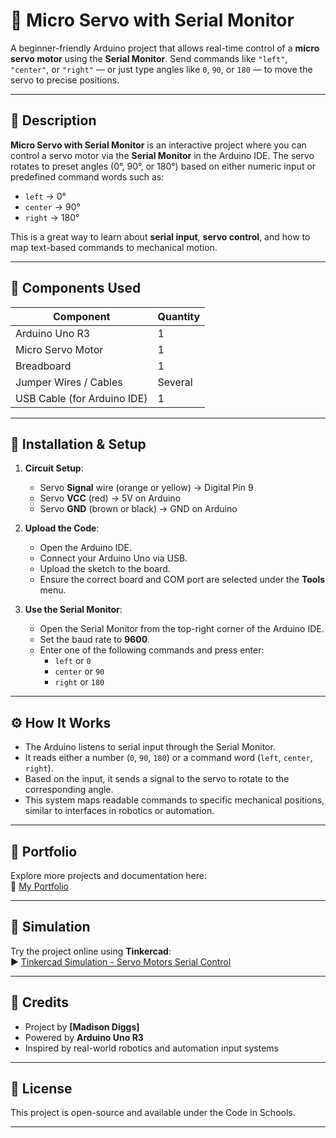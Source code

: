 # 🔄 Micro Servo with Serial Monitor

A beginner-friendly Arduino project that allows real-time control of a **micro servo motor** using the **Serial Monitor**. Send commands like `"left"`, `"center"`, or `"right"` — or just type angles like `0`, `90`, or `180` — to move the servo to precise positions.

---

## 📝 Description

**Micro Servo with Serial Monitor** is an interactive project where you can control a servo motor via the **Serial Monitor** in the Arduino IDE. The servo rotates to preset angles (0°, 90°, or 180°) based on either numeric input or predefined command words such as:

- `left` → 0°
- `center` → 90°
- `right` → 180°

This is a great way to learn about **serial input**, **servo control**, and how to map text-based commands to mechanical motion.

---

## 🔧 Components Used

| Component               | Quantity |
|-------------------------|----------|
| Arduino Uno R3          | 1        |
| Micro Servo Motor       | 1        |
| Breadboard              | 1        |
| Jumper Wires / Cables   | Several  |
| USB Cable (for Arduino IDE) | 1     |

---

## 🚀 Installation & Setup

1. **Circuit Setup**:
   - Servo **Signal** wire (orange or yellow) → Digital Pin 9
   - Servo **VCC** (red) → 5V on Arduino
   - Servo **GND** (brown or black) → GND on Arduino

2. **Upload the Code**:
   - Open the Arduino IDE.
   - Connect your Arduino Uno via USB.
   - Upload the sketch to the board.
   - Ensure the correct board and COM port are selected under the **Tools** menu.

3. **Use the Serial Monitor**:
   - Open the Serial Monitor from the top-right corner of the Arduino IDE.
   - Set the baud rate to **9600**.
   - Enter one of the following commands and press enter:
     - `left` or `0`
     - `center` or `90`
     - `right` or `180`

---

## ⚙️ How It Works

- The Arduino listens to serial input through the Serial Monitor.
- It reads either a number (`0`, `90`, `180`) or a command word (`left`, `center`, `right`).
- Based on the input, it sends a signal to the servo to rotate to the corresponding angle.
- This system maps readable commands to specific mechanical positions, similar to interfaces in robotics or automation.

---

## 💼 Portfolio

Explore more projects and documentation here:  
🔗 [My Portfolio](https://sites.google.com/d/1kRYFgoPpI5KiRHlfU4u9C--i8z4OA6I5/p/1_ZLDAirpPNf5aijgyz-LQdDFrC5D1Gd2/edit)

---

## 🔬 Simulation

Try the project online using **Tinkercad**:  
▶️ [Tinkercad Simulation - Servo Motors Serial Control](https://www.tinkercad.com/things/7SYizRDpveM-servo-motors-serial-control)

---

## 🙌 Credits

- Project by **[Madison Diggs]**
- Powered by **Arduino Uno R3**
- Inspired by real-world robotics and automation input systems

---

## 📄 License

This project is open-source and available under the Code in Schools.

---
